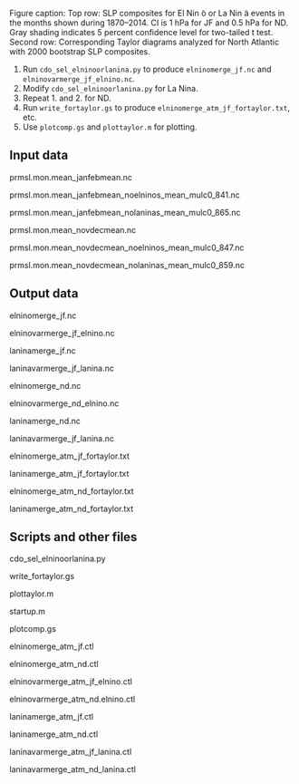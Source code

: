 Figure caption: Top row: SLP composites for El Nin ̃o or La Nin ̃a events in the months shown during 1870–2014. CI is 1 hPa for JF and 0.5 hPa for ND. Gray shading indicates 5 percent confidence level for two-tailed t test. Second row: Corresponding Taylor diagrams analyzed for North Atlantic with 2000 bootstrap SLP composites.

1. Run `cdo_sel_elninoorlanina.py` to produce `elninomerge_jf.nc` and `elninovarmerge_jf_elnino.nc`.
2. Modify `cdo_sel_elninoorlanina.py` for La Nina.
3. Repeat 1. and 2. for ND.
4. Run `write_fortaylor.gs` to produce `elninomerge_atm_jf_fortaylor.txt`, etc.
5. Use `plotcomp.gs` and `plottaylor.m` for plotting. 

## Input data

prmsl.mon.mean_janfebmean.nc

prmsl.mon.mean_janfebmean_noelninos_mean_mulc0_841.nc

prmsl.mon.mean_janfebmean_nolaninas_mean_mulc0_865.nc

prmsl.mon.mean_novdecmean.nc

prmsl.mon.mean_novdecmean_noelninos_mean_mulc0_847.nc

prmsl.mon.mean_novdecmean_nolaninas_mean_mulc0_859.nc

## Output data

elninomerge_jf.nc

elninovarmerge_jf_elnino.nc

laninamerge_jf.nc

laninavarmerge_jf_lanina.nc

elninomerge_nd.nc

elninovarmerge_nd_elnino.nc

laninamerge_nd.nc

laninavarmerge_jf_lanina.nc

elninomerge_atm_jf_fortaylor.txt

laninamerge_atm_jf_fortaylor.txt

elninomerge_atm_nd_fortaylor.txt

laninamerge_atm_nd_fortaylor.txt

## Scripts and other files

cdo_sel_elninoorlanina.py

write_fortaylor.gs

plottaylor.m

startup.m

plotcomp.gs

elninomerge_atm_jf.ctl

elninomerge_atm_nd.ctl

elninovarmerge_atm_jf_elnino.ctl

elninovarmerge_atm_nd.elnino.ctl

laninamerge_atm_jf.ctl

laninamerge_atm_nd.ctl

laninavarmerge_atm_jf_lanina.ctl

laninavarmerge_atm_nd_lanina.ctl
